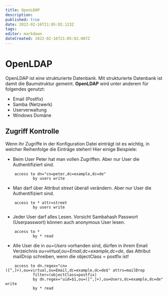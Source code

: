 ```yaml
---
title: OpenLDAP
description: 
published: true
date: 2022-02-16T21:05:03.123Z
tags: 
editor: markdown
dateCreated: 2022-02-16T21:05:02.087Z
---
```


# OpenLDAP

OpenLDAP ist eine strukturierte Datenbank. Mit strukturierte Datenbank
ist damit die Baumstruktur gemeint. **OpenLDAP** wird unter anderem für
folgendes genutzt:

-   Email (Postfix)
-   Samba (Netzwerk)
-   Userverwaltung
-   Windows Domäne

## Zugriff Kontrolle

Wenn ihr Zugriffe in der Konfiguration Datei einträgt ist es wichtig, in
welcher Reihenfolge die Einträge stehen! Hier einige Beispiele:

-   Beim User Peter hat man vollen Zugriffen. Aber nur User die
    Authentifiziert sind.

```
    access to dn="cn=peter,dc=example,dc=de"
            by users write
```            

-   Man darf über Attribut *street* überall verändern. Aber nur User die
    Authentifiziert sind.

```
    access to * attr=street
            by users write
```

-   Jeder User darf alles Lesen. Vorsicht Sambahash Passwort
    (Userpasswort) können auch anonymous User lesen.

```
    access to *
            by * read
```            

-   Alle User die in *ou=Users* vorhanden sind, dürfen in ihrem Email
    Verzeichnis *ou=virtual,ou=Email,dc=example,dc=de*, das Attribut
    mailDrop schreiben, wenn die objectClass = postfix ist!

```
    access to dn.regex="cn=([^,]+),ou=virtual,ou=Email,dc=example,dc=de$" attrs=mailDrop
            filter=(objectClass=postfix)
            by dn.regex="uid=$1,ou=([^,]+),ou=Users,dc=example,dc=de" write
            by * read
```            